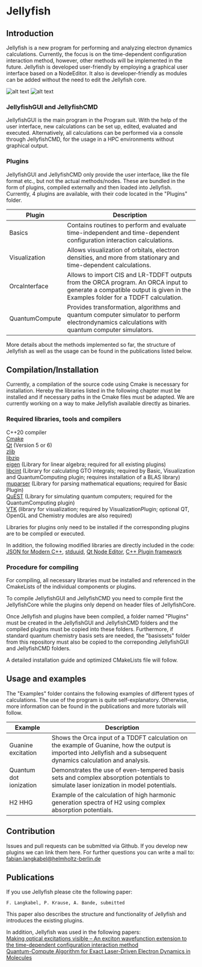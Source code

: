 # Jellyfish

## Introduction
Jellyfish is a new program for performing and analyzing electron dynamics calculations. Currently, the focus is on the time-dependent configuration interaction method, however, other methods will be implemented in the future. Jellyfish is developed user-friendly by employing a graphical user interface based on a NodeEditor. It also is developer-friendly as modules can be added without the need to edit the Jellyfish core.


![alt text](https://github.com/FabianLangkabel/Jellyfish/blob/main/Examples/Screenshot_1.png?raw=true)
![alt text](https://github.com/FabianLangkabel/Jellyfish/blob/main/Examples/Screenshot_2.png?raw=true)

### JellyfishGUI and JellyfishCMD
JellyfishGUI is the main program in the Program suit. With the help of the user interface, new calculations can be set up, edited, evaluated and executed. Alternatively, all calculations can be performed via a console through JellyfishCMD, for the usage in a HPC environments without graphical output.


### Plugins
JellyfishGUI and JellyfishCMD only provide the user interface, like the file format etc., but not the actual methods/nodes. These are bundled in the form of plugins, compiled externally and then loaded into Jellyfish. Currently, 4 plugins are available, with their code located in the "Plugins" folder.

| Plugin | Description |
| ------ | ------ |
| Basics | Contains routines to perform and evaluate time-independent and time-dependent configuration interaction calculations. |
| Visualization | Allows visualization of orbitals, electron densities, and more from stationary and time-dependent calculations. |
| OrcaInterface | Allows to import CIS and LR-TDDFT outputs from the ORCA program. An ORCA input to generate a compatible output is given in the Examples folder for a TDDFT calculation. |
| QuantumCompute |  Provides transformation, algorithms and quantum computer simulator to perform electrondynamics calculations with quantum computer simulators. |

More details about the methods implemented so far, the structure of Jellyfish as well as the usage can be found in the publications listed below.

## Compilation/Installation
Currently, a compilation of the source code using Cmake is necessary for installation. Hereby the libraries listed in the following chapter must be installed and if necessary paths in the Cmake files must be adapted. We are currently working on a way to make Jellyfish available directly as binaries.

### Required libraries, tools and compilers
C++20 compiler \
[Cmake](https://cmake.org/) \
[Qt](https://www.qt.io/) (Version 5 or 6) \
[zlib](https://www.zlib.net/) \
[libzip](https://libzip.org/) \
[eigen](https://eigen.tuxfamily.org/index.php) (Library for linear algebra; required for all existing plugins) \
[libcint](https://github.com/sunqm/libcint) (Library for calculating GTO integrals; required by Basic, Visualization and QuantumComputing plugin; requires installation of a BLAS library) \
[muparser](https://beltoforion.de/en/muparser/) (Library for parsing mathematical equations; required for Basic Plugin) \
[QuEST](https://quest.qtechtheory.org/) (Library for simulating quantum computers; required for the QuantumComputing plugin) \
[VTK](https://vtk.org/) (library for visualization; required by VisualizationPlugin; optional QT, OpenGL and Chemistry modules are also required)

Libraries for plugins only need to be installed if the corresponding plugins are to be compiled or executed.

In addition, the following modified libraries are directly included in the code:
[JSON for Modern C++](https://github.com/nlohmann/json),
[stduuid](https://github.com/mariusbancila/stduuid),
[Qt Node Editor](https://github.com/paceholder/nodeeditor),
[C++ Plugin framework](https://github.com/djurodrljaca/CppPluginFramework)

### Procedure for compiling
For compiling, all necessary libraries must be installed and referenced in the CmakeLists of the individual components or plugins. 

To compile JellyfishGUI and JellyfishCMD you need to compile first the JellyfishCore while the plugins only depend on header files of JellyfishCore.

Once Jellyfish and plugins have been compiled, a folder named "Plugins" must be created in the JellyfishGUI and JellyfishCMD folders and the compiled plugins must be copied into these folders. Furthermore, if standard quantum chemistry basis sets are needed, the "basissets" folder from this repository must also be copied to the correponding JellyfishGUI and JellyfishCMD folders.

A detailed installation guide and optimized CMakeLists file will follow.

## Usage and examples
The "Examples" folder contains the following examples of different types of calculations. The use of the program is quite self-explanatory. Otherwise, more information can be found in the publications and more tutorials will follow.

| Example | Description |
| ------ | ------ |
| Guanine excitation| Shows the Orca input of a TDDFT calculation on the example of Guanine, how the output is imported into Jellyfish and a subsequent dynamics calculation and analysis. |
| Quantum dot ionization| Demonstrates the use of even-tempered basis sets and complex absorption potentials to simulate laser ionization in model potentials. |
| H2 HHG| Example of the calculation of high harmonic generation spectra of H2 using complex absorption potentials. |

## Contribution
Issues and pull requests can be submitted via Github. If you develop new plugins we can link them here. For further questions you can write a mail to: fabian.langkabel@helmholtz-berlin.de

## Publications
If you use Jellyfish please cite the following paper:

```
F. Langkabel, P. Krause, A. Bande, submitted
```

This paper also describes the structure and functionality of Jellyfish and introduces the existing plugins.

In addition, Jellyfish was used in the following papers: \
[Making optical excitations visible – An exciton wavefunction extension to the time-dependent configuration interaction method](https://doi.org/10.1016/j.chemphys.2022.111502) \
[Quantum-Compute Algorithm for Exact Laser-Driven Electron Dynamics in Molecules](https://doi.org/10.1021/acs.jctc.2c00878)